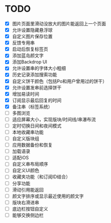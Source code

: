 # TODO
- [x] 图片页面里滑动没放大的图片能返回上一个页面
- [x] 允许设置隐藏悬浮球
- [x] 自定义图片保存位置
- [x] 反馈专用串
- [x] 启动后恢复标签页
- [x] 添加蓝岛颜文字
- [x] 添加Backdrop UI
- [x] 允许设置串的字体大小粗细
- [x] 历史记录添加搜索功能
- [x] 自定义饼干颜色（包括Po和用户曾用过的饼干）
- [x] 允许设置发串前选择饼干
- [x] 增加易读时间
- [x] 订阅显示最后回复的时间
- [x] 备注串（标签系统）
- [ ] 多图浏览
- [ ] 适应屏幕大小，实现版块/时间线/串瀑布流
- [ ] 定时切换日间和夜间模式
- [ ] 本地收藏串功能
- [ ] 自定义版块组
- [ ] 应用数据备份和恢复
- [ ] 加载语录
- [ ] 适配iOS
- [ ] 自定义串布局顺序
- [ ] 自定义UI颜色
- [ ] 收藏夹功能（和订阅ID结合）
- [ ] 分享功能
- [ ] 滑动引用能返回
- [ ] 颜文字排序或显示最近使用的颜文字
- [ ] 版块右滑进串
- [ ] 底边栏按钮自定义
- [ ] 能够交换侧边栏
